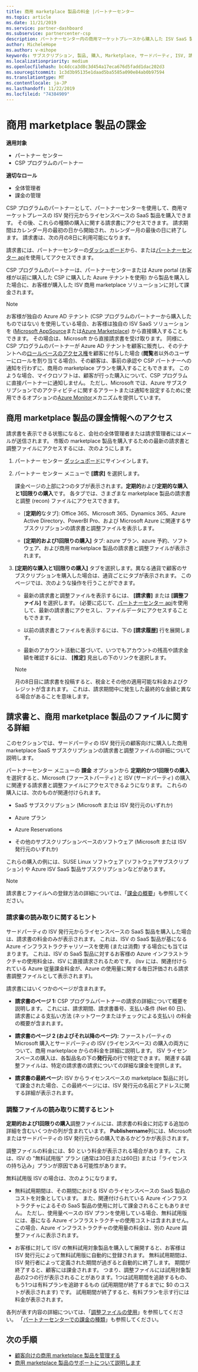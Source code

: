 ```yaml
---
title: 商用 marketplace 製品の料金 |パートナーセンター
ms.topic: article
ms.date: 11/21/2019
ms.service: partner-dashboard
ms.subservice: partnercenter-csp
description: パートナーセンター内の商用マーケットプレースから購入した ISV SaaS 製品またはサブスクリプションの課金のしくみについて説明します。
author: MicheleHope
ms.author: v-mihope
keywords: サブスクリプション, 製品, 購入, Marketplace, サードパーティ, ISV, 請求, 請求書, 調整, 偵察ファイル
ms.localizationpriority: medium
ms.openlocfilehash: bc4dcca3d8c3d454a17eca676d5fadd1dac202d3
ms.sourcegitcommit: 1c3d3b95135e1daad5ba5585a090e84ab0b97594
ms.translationtype: MT
ms.contentlocale: ja-JP
ms.lasthandoff: 11/22/2019
ms.locfileid: "74384909"
---
```

# <a name="billing-for-commercial-marketplace-products"></a>商用 marketplace 製品の課金

**適用対象**

- パートナー センター
- CSP プログラムのパートナー

**適切なロール**

- 全体管理者
- 課金の管理

CSP プログラムのパートナーとして、パートナーセンターを使用して、商用マーケットプレースの ISV 発行元からライセンスベースの SaaS 製品を購入できます。 その後、これらの種類の購入に関する請求書にアクセスできます。 請求期間はカレンダー月の最初の日から開始され、カレンダー月の最後の日に終了します。 請求書は、次の月の8日に利用可能になります。

請求書には、パートナーセンターの[ダッシュボード](https://partner.microsoft.com/dashboard/)から、または[パートナーセンター api](https://docs.microsoft.com/partner-center/develop/)を使用してアクセスできます。

CSP プログラムのパートナーは、パートナーセンターまたは Azure portal (お客様が以前に購入した CSP に購入した Azure テナントを使用) から製品を購入した場合に、お客様が購入した ISV 商用 marketplace ソリューションに対して課金されます。

>[!NOTE]
>お客様が独自の Azure AD テナント (CSP プログラムのパートナーから購入したものではない) を使用している場合、お客様は独自の ISV SaaS ソリューションを ([Microsoft AppSource](https://appsource.microsoft.com/)または[Azure Marketplace](https://azuremarketplace.microsoft.com/)) から直接購入することもできます。 その場合は、Microsoft から直接請求書を受け取ります。 同様に、CSP プログラムのパートナーが Azure AD テナントを顧客に販売し、そのテナントへの[ロールベースのアクセス権](https://docs.microsoft.com/azure/role-based-access-control/built-in-roles)を顧客に付与した場合 (**閲覧**者以外のユーザーにロールを割り当てる場合)、その顧客は、事前の承認や CSP パートナーへの通知を行わずに、商用の marketplace プランを購入することもできます。 このような場合、マイクロソフトは、顧客が行った購入について、CSP プログラムに直接パートナーに通知しません。 ただし、Microsoft では、Azure サブスクリプションでのアクティビティに関するアラートまたは通知を設定するために使用できるオプションの[Azure Monitor](https://docs.microsoft.com/azure/azure-monitor/platform/alerts-activity-log)メカニズムを提供しています。

## <a name="access-billing-information-for-commercial-marketplace-products"></a>商用 marketplace 製品の課金情報へのアクセス

請求書を表示できる状態になると、会社の全体管理者または請求管理者にはメールが送信されます。 市販の marketplace 製品を購入するための最新の請求書と調整ファイルにアクセスするには、次のようにします。

1. パートナー センター [ダッシュボード](https://partner.microsoft.com/dashboard/)にサインインします。

2. パートナー センター メニューで **[請求]** を選択します。 

    課金ページの上部に2つのタブが表示されます。**定期的**および**定期的な購入と1回限りの購入**です。 各タブでは、さまざまな marketplace 製品の請求書と調整 (recon) ファイルにアクセスできます。

    - [**定期的**なタブ]: Office 365、Microsoft 365、Dynamics 365、Azure Active Directory、PowerBI Pro、および Microsoft Azure に関連するサブスクリプションの請求書と調整ファイルを表示します。

    - **[定期的および1回限りの購入]** タブ: azure プラン、azure 予約、ソフトウェア、および商用 marketplace 製品の請求書と調整ファイルが表示されます。
  
3. **[定期的な購入と1回限りの購入]** タブを選択します。異なる通貨で顧客のサブスクリプションを購入した場合は、通貨ごとにタブが表示されます。 このページでは、次のような操作を行うことができます。

    - 最新の請求書と調整ファイルを表示するには、 **[請求書]** または **[調整ファイル]** を選択します。 (必要に応じて、[パートナーセンター api](https://docs.microsoft.com/partner-center/develop/)を使用して、最新の請求書にアクセスし、ファイルデータにアクセスすることもできます。

    - 以前の請求書とファイルを表示するには、下の **[請求履歴]** 行を展開します。

    - 最新のアカウント活動に基づいて、いつでもアカウントの残高や請求金額を確認するには、 **[推定]** 見出しの下のリンクを選択します。  

    >[!NOTE]
    > 月の8日目に請求書を投稿すると、税金とその他の適用可能な料金およびクレジットが含まれます。 これは、請求期間中に発生した最終的な金額と異なる場合があることを意味します。

## <a name="more-about-invoices-and-recon-files-for-commercial-marketplace-products"></a>請求書と、商用 marketplace 製品のファイルに関する詳細

このセクションでは、サードパーティの ISV 発行元の顧客向けに購入した商用 marketplace SaaS サブスクリプションの請求書と調整ファイルの詳細について説明します。

パートナーセンター メニューの **課金** オプションから **定期的かつ1回限りの購入** を選択すると、Microsoft (ファーストパーティ) と ISV (サードパーティ) の購入に関連する請求書と調整ファイルにアクセスできるようになります。 これらの購入には、次のものが関連付けられます。

- SaaS サブスクリプション (Microsoft または ISV 発行元のいずれか)

- Azure プラン

- Azure Reservations

- その他のサブスクリプションベースのソフトウェア (Microsoft または ISV 発行元のいずれか)

これらの購入の例には、SUSE Linux ソフトウェア (ソフトウェアサブスクリプション) や Azure ISV SaaS 製品サブスクリプションなどがあります。

>[!NOTE]
> 請求書とファイルへの登録方法の詳細については、「[課金の概要](billing.md)」も参照してください。

### <a name="tips-on-reading-your-invoice"></a>請求書の読み取りに関するヒント

サードパーティの ISV 発行元からライセンスベースの SaaS 製品を購入した場合は、請求書の料金のみが表示されます。 これは、ISV の SaaS 製品が基になる Azure インフラストラクチャリソースを使用 (または消費) する場合にも当てはまります。 これは、ISV の SaaS 製品に対するお客様の Azure インフラストラクチャの使用料金は、ISV に直接請求されるためです。 (Isv には、関連付けられている Azure 従量課金料金が、Azure の使用量に関する毎日評価される請求書調整ファイルとして表示されます)。

請求書にはいくつかのページが含まれます。

- **請求書のページ 1:** CSP プログラムパートナーの請求の詳細について概要を説明します。 これには、請求期間、請求書番号、支払い条件 (Net 60 日)、請求書による支払い方法 (ネットワークまたはチェックによる支払い) の料金の概要が含まれます。

- **請求書のページ 2 (およびそれ以降のページ):** ファーストパーティの Microsoft 購入とサードパーティの ISV (ライセンスベース) の購入の両方について、商用 marketplace からの料金を詳細に説明します。 ISV ライセンスベースの購入は、各製品名の下の**発行元**の行で特定できます。 関連する調整ファイルは、特定の請求書の請求についての詳細な課金を提供します。

- **請求書の最終ページ:** ISV からライセンスベースの marketplace 製品に対して課金された場合、この最終ページには、ISV 発行元の名前とアドレスに関する詳細が表示されます。

### <a name="tips-on-reading-your-reconciliation-file"></a>調整ファイルの読み取りに関するヒント

**定期的および1回限りの購入**調整ファイルには、請求書の料金に対応する追加の詳細を含むいくつかの列が含まれています。 **Publishername**列には、Microsoft またはサードパーティの ISV 発行元からの購入であるかどうかが表示されます。

調整ファイルの料金には、$0 という料金が表示される場合があります。 これは、ISV の "無料試用版" プラン (通常は30日または60日) または「ライセンスの持ち込み」プランが原因である可能性があります。

無料試用版 ISV の場合は、次のようになります。

- 無料試用期間は、その期間における ISV のライセンスベースの SaaS 製品のコストを対象としています。 また、関連付けられている Azure インフラストラクチャによるその SaaS 製品の使用に対して課金されることもありません。  ただし、使用量ベースの ISV プランを使用している場合、無料試用版には、基になる Azure インフラストラクチャの使用コストは含まれません。 この場合、Azure インフラストラクチャの使用量の料金は、別の Azure 調整ファイルに表示されます。

- お客様に対して ISV の無料試用対象製品を購入して展開すると、お客様は ISV 発行元によって無料試用版に自動的に登録されます。 無料試用期間は、ISV 発行者によって定義された期間が過ぎると自動的に終了します。 期間が終了すると、顧客には課金されます。 つまり、調整ファイルには試用対象製品の2つの行が表示されることがあります。1つは試用期間を追跡するもの、もう1つは有料プランを追跡するもの (試用期間が終了するまでに $0 のコストが表示されます) です。 試用期間が終了すると、有料プランを示す行には料金が表示されます。 

各列が表す内容の詳細については、「[調整ファイルの使用](use-the-reconciliation-files.md)」を参照してください。 「[パートナーセンターでの課金の種類](billing-different-types.md)」も参照してください。

## <a name="next-steps"></a>次の手順

- [顧客向けの商用 marketplace 製品を管理する](csp-commercial-marketplace-manage.md)
- [商用 marketplace 製品のサポートについて説明します](csp-commercial-marketplace-support.md)
